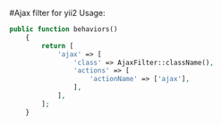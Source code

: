 #Ajax filter for yii2
Usage:
```php
public function behaviors()
	{
		return [
			'ajax' => [
				'class' => AjaxFilter::className(),
				'actions' => [
					'actionName' => ['ajax'],
				],
			],
		];
	}
```



